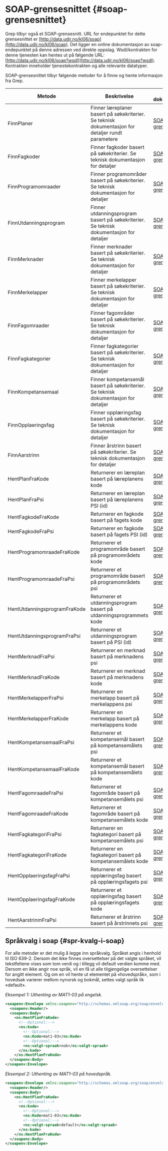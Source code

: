 # SOAP-grensesnittet {#soap-grensesnittet}

Grep tilbyr også et SOAP-grensesnitt. URL for endepunktet for dette grensesnittet er [http://data.udir.no/kl06/soap](http://data.udir.no/kl06/soap). Det ligger en online dokumentasjon av soap-endepunktet på denne adressen ved direkte oppslag. Wsdl/kontrakten for denne tjenesten kan hentes ut på følgende URL: [http://data.udir.no/kl06/soap?wsdl](http://data.udir.no/kl06/soap?wsdl). Kontrakten inneholder tjenestekontrakten og alle relevante datatyper.

SOAP-grensesnittet tilbyr følgende metoder for å finne og hente informasjon fra Grep.

| **Metode** | **Beskrivelse** | **Teknisk dokumentasjon** |
| --- | --- | --- |
| FinnPlaner | Finner læreplaner basert på søkekriterier. Se teknisk dokumentasjon for detaljer rundt parametere | [SOAP-grensesnitt](http://data.udir.no/kl06/soap) |
| FinnFagkoder | Finner fagkoder basert på søkekriterier. Se teknisk dokumentasjon for detaljer | [SOAP-grensesnitt](http://data.udir.no/kl06/soap) |
| FinnProgramomraader | Finner programområder basert på søkekriterier. Se teknisk dokumentasjon for detaljer | [SOAP-grensesnitt](http://data.udir.no/kl06/soap) |
| FinnUtdanningsprogram | Finner utdanningsprogram basert på søkekriterier. Se teknisk dokumentasjon for detaljer | [SOAP-grensesnitt](http://data.udir.no/kl06/soap) |
| FinnMerknader | Finner merknader basert på søkekriterier. Se teknisk dokumentasjon for detaljer | [SOAP-grensesnitt](http://data.udir.no/kl06/soap) |
| FinnMerkelapper | Finner merkelapper basert på søkekriterier. Se teknisk dokumentasjon for detaljer | [SOAP-grensesnitt](http://data.udir.no/kl06/soap) |
| FinnFagomraader | Finner fagområder basert på søkekriterier. Se teknisk dokumentasjon for detaljer | [SOAP-grensesnitt](http://data.udir.no/kl06/soap) |
| FinnFagkategorier | Finner fagkategorier basert på søkekriterier. Se teknisk dokumentasjon for detaljer | [SOAP-grensesnitt](http://data.udir.no/kl06/soap) |
| FinnKompetansemaal | Finner kompetansemål basert på søkekriterier. Se teknisk dokumentasjon for detaljer | [SOAP-grensesnitt](http://data.udir.no/kl06/soap) |
| FinnOpplaeringsfag | Finner opplæringsfag basert på søkekriterier. Se teknisk dokumentasjon for detaljer | [SOAP-grensesnitt](http://data.udir.no/kl06/soap) |
| FinnAarstrinn | Finner årstrinn basert på søkekriterier. Se teknisk dokumentasjon for detaljer | [SOAP-grensesnitt](http://data.udir.no/kl06/soap) |
| HentPlanFraKode | Returnerer en læreplan basert på læreplanens kode | [SOAP-grensesnitt](http://data.udir.no/kl06/soap) |
| HentPlanFraPsi | Returnerer en læreplan basert på læreplanens PSI (id) | [SOAP-grensesnitt](http://data.udir.no/kl06/soap) |
| HentFagkodeFraKode | Returnerer en fagkode basert på fagets kode | [SOAP-grensesnitt](http://data.udir.no/kl06/soap) |
| HentFagkodeFraPsi | Returnerer en fagkode basert på fagets PSI (id) | [SOAP-grensesnitt](http://data.udir.no/kl06/soap) |
| HentProgramomraadeFraKode | Returnerer et programområde basert på programområdets kode | [SOAP-grensesnitt](http://data.udir.no/kl06/soap) |
| HentProgramomraadeFraPsi | Returnerer et programområde basert på programområdets psi | [SOAP-grensesnitt](http://data.udir.no/kl06/soap) |
| HentUtdanningsprogramFraKode | Returnerer et utdanningsprogram basert på utdanningsprogrammets kode | [SOAP-grensesnitt](http://data.udir.no/kl06/soap) |
| HentUtdanningsprogramFraPsi | Returnerer et utdanningsprogram basert på PSI (id) | [SOAP-grensesnitt](http://data.udir.no/kl06/soap) |
| HentMerknadFraPsi | Returnerer en merknad basert på merknadens psi | [SOAP-grensesnitt](http://data.udir.no/kl06/soap) |
| HentMerknadFraKode | Returnerer en merknad basert på merknadens kode | [SOAP-grensesnitt](http://data.udir.no/kl06/soap) |
| HentMerkelapperFraPsi | Returnerer en merkelapp basert på merkelappens psi | [SOAP-grensesnitt](http://data.udir.no/kl06/soap) |
| HentMerkelapperFraKode | Returnerer en merkelapp basert på merkelappens kode | [SOAP-grensesnitt](http://data.udir.no/kl06/soap) |
| HentKompetansemaalFraPsi | Returnerer et kompetansemål basert på kompetansemålets psi | [SOAP-grensesnitt](http://data.udir.no/kl06/soap) |
| HentKompetansemaalFraKode | Returnerer et kompetansemål basert på kompetansemålets kode | [SOAP-grensesnitt](http://data.udir.no/kl06/soap) |
| HentFagomraadeFraPsi | Returnerer et fagområde basert på kompetansemålets psi | [SOAP-grensesnitt](http://data.udir.no/kl06/soap) |
| HentFagomraadeFraKode | Returnerer et fagområde basert på kompetansemålets kode | [SOAP-grensesnitt](http://data.udir.no/kl06/soap) |
| HentFagkategoriFraPsi | Returnerer en fagkategori basert på kompetansemålets psi | [SOAP-grensesnitt](http://data.udir.no/kl06/soap) |
| HentFagkategoriFraKode | Returnerer en fagkategori basert på kompetansemålets kode | [SOAP-grensesnitt](http://data.udir.no/kl06/soap) |
| HentOpplaeringsfagFraPsi | Returnerer et opplæringsfag basert på opplæringsfagets psi | [SOAP-grensesnitt](http://data.udir.no/kl06/soap) |
| HentOpplaeringsfagFraKode | Returnerer et opplæringsfag basert på opplæringsfagets kode | [SOAP-grensesnitt](http://data.udir.no/kl06/soap) |
| HentAarstrinmFraPsi | Returnerer et årstrinn basert på årstrinnets psi | [SOAP-grensesnitt](http://data.udir.no/kl06/soap) |

## Språkvalg i soap {#spr-kvalg-i-soap}

For alle metoder er det mulig å legge inn språkvalg. Språket angis i henhold til ISO 639-2\. Dersom det ikke finnes oversettelser på det valgte språket, vil tekstfeltene vises som tom verdi og i tillegg vil default verdien komme med. Dersom en ikke angir noe språk, vil en få ut alle tilgjengelige oversettelser for angitt element. Og om en vil hente ut elementet på «hovedspråk», som i hovedsak varierer mellom nynorsk og bokmål, settes valgt språk lik «default».

*Eksempel 1: Uthenting av MAT1-03 på engelsk.*

```xml
<soapenv:Envelope xmlns:soapenv="http://schemas.xmlsoap.org/soap/envelope/" xmlns:ns="http://psi.udir.no/kl06/2013/11">
  <soapenv:Header/>
  <soapenv:Body>
    <ns:HentPlanFraKode>
      <!--Optional:-->
      <ns:kode>
        <!--Optional:-->
        <ns:Kode>mat1-03</ns:Kode>
        <!--Optional:-->
        <ns:valgt-spraak>nob</ns:valgt-spraak>
      </ns:kode>
    </ns:HentPlanFraKode>
  </soapenv:Body>
</soapenv:Envelope>
```
*Eksempel 2: Uthenting av MAT1-03 på hovedspråk.*
```xml
<soapenv:Envelope xmlns:soapenv="http://schemas.xmlsoap.org/soap/envelope/" xmlns:ns="http://psi.udir.no/kl06/2013/11">
  <soapenv:Header/>
  <soapenv:Body>
    <ns:HentPlanFraKode>
      <!--Optional:-->
      <ns:kode>
        <!--Optional:-->
        <ns:Kode>mat1-03</ns:Kode>
        <!--Optional:-->
        <ns:valgt-spraak>default</ns:valgt-spraak>
      </ns:kode>
    </ns:HentPlanFraKode>
  </soapenv:Body>
</soapenv:Envelope>
```
